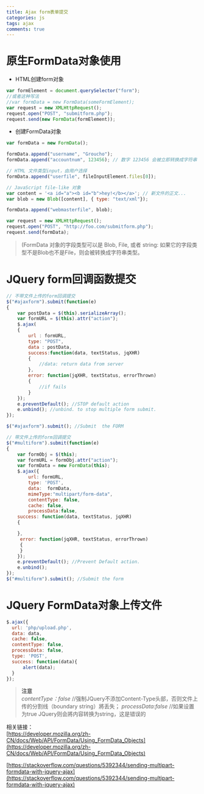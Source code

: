 ```yaml
---
title: Ajax form表单提交
categories: js
tags: ajax
comments: true
---
```


# 原生FormData对象使用

* HTML创建form对象

```js
var formElement = document.querySelector("form");
//或者这种写法
//var formData = new FormData(someFormElement);
var request = new XMLHttpRequest();
request.open("POST", "submitform.php");
request.send(new FormData(formElement));
```

<!-- more -->

* 创建FormData对象

```js
var formData = new FormData();

formData.append("username", "Groucho");
formData.append("accountnum", 123456); // 数字 123456 会被立即转换成字符串 "123456"

// HTML 文件类型input，由用户选择
formData.append("userfile", fileInputElement.files[0]);

// JavaScript file-like 对象
var content = '<a id="a"><b id="b">hey!</b></a>'; // 新文件的正文...
var blob = new Blob([content], { type: "text/xml"});

formData.append("webmasterfile", blob);

var request = new XMLHttpRequest();
request.open("POST", "http://foo.com/submitform.php");
request.send(formData);
```

> (FormData 对象的字段类型可以是 Blob, File, 或者 string: 如果它的字段类型不是Blob也不是File，则会被转换成字符串类型。


# JQuery form回调函数提交

```js
// 不带文件上传的form回调提交
$("#ajaxform").submit(function(e)
{
    var postData = $(this).serializeArray();
    var formURL = $(this).attr("action");
    $.ajax(
    {
        url : formURL,
        type: "POST",
        data : postData,
        success:function(data, textStatus, jqXHR)
        {
            //data: return data from server
        },
        error: function(jqXHR, textStatus, errorThrown)
        {
            //if fails      
        }
    });
    e.preventDefault(); //STOP default action
    e.unbind(); //unbind. to stop multiple form submit.
});

$("#ajaxform").submit(); //Submit  the FORM
```

```js
// 带文件上传的form回调提交
$("#multiform").submit(function(e)
{
    var formObj = $(this);
    var formURL = formObj.attr("action");
    var formData = new FormData(this);
    $.ajax({
        url: formURL,
        type: 'POST',
        data:  formData,
        mimeType:"multipart/form-data",
        contentType: false,
        cache: false,
        processData:false,
    success: function(data, textStatus, jqXHR)
    {

    },
     error: function(jqXHR, textStatus, errorThrown)
     {
     }          
    });
    e.preventDefault(); //Prevent Default action.
    e.unbind();
});
$("#multiform").submit(); //Submit the form
```
# JQuery FormData对象上传文件

```js
$.ajax({
  url: 'php/upload.php',
  data: data,
  cache: false,
  contentType: false,
  processData: false,
  type: 'POST',
  success: function(data){
      alert(data);
  }
});
```

> **注意**  
> *contentType：false* //强制JQuery不添加Content-Type头部，否则文件上传的分割线（boundary string）將丢失；
> *processData:false* //如果设置为true JQuery则会將内容转换为string，这是错误的


相关链接：   
[https://developer.mozilla.org/zh-CN/docs/Web/API/FormData/Using_FormData_Objects](https://developer.mozilla.org/zh-CN/docs/Web/API/FormData/Using_FormData_Objects)

[https://stackoverflow.com/questions/5392344/sending-multipart-formdata-with-jquery-ajax](https://stackoverflow.com/questions/5392344/sending-multipart-formdata-with-jquery-ajax)
